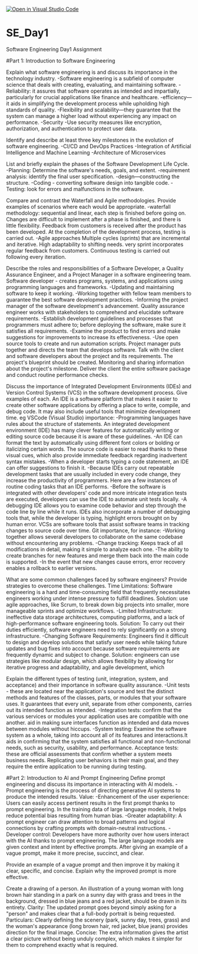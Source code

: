 [![Open in Visual Studio Code](https://classroom.github.com/assets/open-in-vscode-2e0aaae1b6195c2367325f4f02e2d04e9abb55f0b24a779b69b11b9e10269abc.svg)](https://classroom.github.com/online_ide?assignment_repo_id=18369890&assignment_repo_type=AssignmentRepo)
# SE_Day1
Software Engineering Day1 Assignment

#Part 1: Introduction to Software Engineering

Explain what software engineering is and discuss its importance in the technology industry.
-Software engineering is a subfield of computer science that deals with creating, evaluating, and maintaining software.
-Reliability: it assures that software operates as intended and impartially, particularly for crucial applications like finance and healthcare. 
-efficiency—it aids in simplifying the development process while upholding high standards of quality.
-Flexibility and scalability—they guarantee that the system can manage a higher load without experiencing any impact on performance.
-Security -Use security measures like encryption, authorization, and authentication to protect user data. 

Identify and describe at least three key milestones in the evolution of software engineering.
-CI/CD and DevOps Practices 
-Integration of Artificial Intelligence and Machine Learning 
-Architecture of Microservices 

List and briefly explain the phases of the Software Development Life Cycle.
-Planning: Determine the software's needs, goals, and extent.
-requirement analysis: identify the final user specification. 
-design—constructing the structure. 
-Coding - converting software design into tangible code.
-Testing: look for errors and malfunctions in the software.

Compare and contrast the Waterfall and Agile methodologies. Provide examples of scenarios where each would be appropriate.
-waterfall methodology: sequential and linear, each step is finished before going on. 
  Changes are difficult to implement after a phase is finished, and there is little flexibility.
  Feedback from customers is received after the product has been developed.
  At the completion of the development process, testing is carried out.
-Agile approaches Multiple cycles (sprints) that are incremental and iterative. 
  High adaptability to shifting needs. 
  very sprint incorporates regular feedback from customers. 
  Continuous testing is carried out following every iteration.

Describe the roles and responsibilities of a Software Developer, a Quality Assurance Engineer, and a Project Manager in a software engineering team.
 Software developer - creates programs, systems, and applications using programming languages and frameworks.
 -Updating and maintaining software to keep it working. 
 -Working together with fellow team members to guarantee the best software development practices.
 -Informing the project manager of the software development's advancement.
 Quality assurance engineer works with stakeholders to comprehend and elucidate software requirements.
 -Establish development guidelines and processes that programmers must adhere to; before deploying the software, make sure it satisfies all requirements. 
 -Examine the product to find errors and make suggestions for improvements to increase its effectiveness. 
 -Use open source tools to create and run automation scripts.
 Project manager puts together and directs the team that develops software.
  Talk with the client and software developers about the project and its requirements.
  The project's blueprint should be created.
  Monitoring and sharing information about the project's milestone.
  Deliver the client the entire software package and conduct routine performance checks.

Discuss the importance of Integrated Development Environments (IDEs) and Version Control Systems (VCS) in the software development process. Give examples of each.
An IDE is a software platform that makes it easier to create other software applications by offering a place to write, compile, and debug code. It may also include useful tools that minimize development time. eg VSCode (Visual Studio) importance: 
-Programming languages have rules about the structure of statements. An integrated development environment (IDE) has many clever features for automatically writing or editing source code because it is aware of these guidelines.
-An IDE can format the text by automatically using different font colors or bolding or italicizing certain words. The source code is easier to read thanks to these visual cues, which also provide immediate feedback regarding inadvertent syntax mistakes.
-When a developer starts typing a code statement, an IDE can offer suggestions to finish it.
-Because IDEs carry out repeatable development tasks that are usually included in every code change, they increase the productivity of programmers. Here are a few instances of routine coding tasks that an IDE performs.
-Before the software is integrated with other developers' code and more intricate integration tests are executed, developers can use the IDE to automate unit tests locally.
-A debugging IDE allows you to examine code behavior and step through the code line by line while it runs. IDEs also incorporate a number of debugging tools that, while the developer is typing, highlight errors brought on by human error.
VCSs are software tools that assist software teams in tracking changes to source code over time. Git importance, for instance:
-Working together allows several developers to collaborate on the same codebase without encountering any problems.
-Change tracking: Keeps track of all modifications in detail, making it simple to analyze each one. 
-The ability to create branches for new features and merge them back into the main code is supported.
-In the event that new changes cause errors, error recovery enables a rollback to earlier versions.

What are some common challenges faced by software engineers? Provide strategies to overcome these challenges.
Time Limitations: Software engineering is a hard and time-consuming field that frequently necessitates engineers working under intense pressure to fulfill deadlines.
 Solution: use agile approaches, like Scrum, to break down big projects into smaller, more manageable sprints and optimize workflows. 
-Limited Infrastructure: ineffective data storage architectures, computing platforms, and a lack of high-performance software engineering tools. 
 Solution: To carry out their duties efficiently, software engineers need to rely significantly on a strong infrastructure.
-Changing Software Requirements: Engineers find it difficult to design and develop solutions that satisfy user needs while taking future updates and bug fixes into account because 
 software requirements are frequently dynamic and subject to change. 
 Solution: engineers can use strategies like modular design, which allows flexibility by allowing for iterative progress and adaptability, and agile development, which 

Explain the different types of testing (unit, integration, system, and acceptance) and their importance in software quality assurance.
-Unit tests - these are located near the application's source and test the distinct methods and features of the classes, parts, or modules that your software uses. It guarantees that every unit, separate from other components, carries out its intended function as intended.
-Integration tests: confirm that the various services or modules your application uses are compatible with one another.
 aid in making sure interfaces function as intended and data moves between modules without hiccups.
-System testing: Examine the software system as a whole, taking into account all of its features and interactions.It aids in confirming that the system satisfies all functional and non-functional needs, such as security, usability, and performance.
Acceptance tests: these are official assessments that confirm whether a system meets business needs. Replicating user behaviors is their main goal, and they require the entire application to be running during testing. 

#Part 2: Introduction to AI and Prompt Engineering
Define prompt engineering and discuss its importance in interacting with AI models.
-Prompt engineering is the process of directing generative AI systems to produce the intended results.
Value:
-Enhancement of the user experience: Users can easily access pertinent results in the first prompt thanks to prompt engineering. In the training data of large language models, it helps reduce potential bias resulting from human bias.
-Greater adaptability: A prompt engineer can draw attention to broad patterns and logical connections by crafting prompts with domain-neutral instructions.
-Developer control: Developers have more authority over how users interact with the AI thanks to prompt engineering. The large language models are given context and intent by effective prompts. After giving an example of a vague prompt, make it more precise, succinct, and clear.

Provide an example of a vague prompt and then improve it by making it clear, specific, and concise. Explain why the improved prompt is more effective.

Create a drawing of a person.
An illustration of a young woman with long brown hair standing in a park on a sunny day with grass and trees in the background, dressed in blue jeans and a red jacket, should be drawn in its entirety.
Clarity: The updated prompt goes beyond simply asking for a "person" and makes clear that a full-body portrait is being requested.
Particulars: Clearly defining the scenery (park, sunny day, trees, grass) and the woman's appearance (long brown hair, red jacket, blue jeans) provides direction for the final image.
Concise: The extra information gives the artist a clear picture without being unduly complex, which makes it simpler for them to comprehend exactly what is required.


